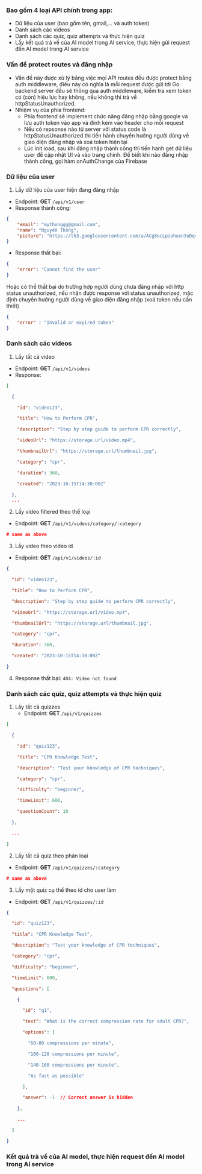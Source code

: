 ### Bao gồm 4 loại API chính trong app:
- Dữ liệu của user (bao gồm tên, gmail,... và auth token)
- Danh sách các videos
- Danh sách các quiz, quiz attempts và thực hiện quiz
- Lấy kết quả trả về của AI model trong AI service, thực hiện gửi request đến AI model trong AI service
### Vấn đề protect routes và đăng nhập
- Vấn đề này được xử lý bằng việc mọi API routes đều được protect bằng auth middleware, điều này có nghĩa là mỗi request được gửi tới Go backend server đều sẽ thông qua auth middleware, kiểm tra xem token có (còn) hiệu lực hay không, nếu không thì trả về httpStatusUnauthorized.
- Nhiệm vụ của phía frontend:
	- Phía frontend sẽ implement chức năng đăng nhập bằng google và lưu auth token vào app và đính kèm vào header cho mỗi request
	- Nếu có repsonse nào từ server với status code là httpStatusUnauthorized thì tiến hành chuyển hướng người dùng về giao diện đăng nhập và xoá token hiện tại
	- Lúc init load, sau khi đăng nhập thành công thì tiến hành get dữ liệu user để cập nhật UI và vào trang chính. Để biết khi nào đăng nhập thành công, gọi hàm onAuthChange của Firebase
### Dữ liệu của user
1. Lấy dữ liệu của user hiện đang đăng nhập
- Endpoint:  **GET** `/api/v1/user`
- Response thành công:
```json
{
	"email": "mythonggg@gmail.com",
	"name": "Nguyễn Thống",
	"picture": "https://lh3.googleusercontent.com/a/ACg8ocLpiohxen3uDqvuQpB19F-DwnpPT2pypLHBiKhoPSs9kjihvlIg=s96-c",
}
```
- Response thất bại:
```json
{
	"error": "Cannot find the user"
}
```
Hoặc có thể thất bại do trường hợp người dùng chưa đăng nhập với http status unauthorized, nếu nhận được response với status unauthorized, mặc định chuyển hướng người dùng về giao diện đăng nhập (xoá token nếu cần thiết)
```json
{
	"error" : "Invalid or expired token"
}
```
### Danh sách các videos
1. Lấy tất cả video
- Endpoint: **GET** `/api/v1/videos`
- Response:
```json
[

  {

    "id": "video123",

    "title": "How to Perform CPR",

    "description": "Step by step guide to perform CPR correctly",

    "videoUrl": "https://storage.url/video.mp4",

    "thumbnailUrl": "https://storage.url/thumbnail.jpg",

    "category": "cpr",

    "duration": 360,

    "created": "2023-10-15T14:30:00Z"

  },
  ...
```
2. Lấy video filtered theo thể loại
- Endpoint: **GET** `/api/v1/videos/category/:category`
```json
# same as above
```
3. Lấy video theo video id
- Endpoint: **GET** `/api/v1/videos/:id`
```json
{

  "id": "video123",

  "title": "How to Perform CPR",

  "description": "Step by step guide to perform CPR correctly",

  "videoUrl": "https://storage.url/video.mp4",

  "thumbnailUrl": "https://storage.url/thumbnail.jpg",

  "category": "cpr",

  "duration": 360,

  "created": "2023-10-15T14:30:00Z"

}
```
4. Response thất bại: `404: Video not found`

### Danh sách các quiz, quiz attempts và thực hiện quiz
1. Lấy tất cả quizzes
	- Endpoint: **GET** `/api/v1/quizzes`
```json
[

  {

    "id": "quiz123",

    "title": "CPR Knowledge Test",

    "description": "Test your knowledge of CPR techniques",

    "category": "cpr",

    "difficulty": "beginner",

    "timeLimit": 600,

    "questionCount": 10

  },

  ...

]
```
2. Lấy tất cả quiz theo phân loại
- Endpoint: **GET** `/api/v1/quizzes/:category`
```json
# same as above
```
3. Lấy một quiz cụ thể theo id cho user làm
- Endpoint: **GET** `/api/v1/quizzes/:id`
```json
{

  "id": "quiz123",

  "title": "CPR Knowledge Test",

  "description": "Test your knowledge of CPR techniques",

  "category": "cpr",

  "difficulty": "beginner",

  "timeLimit": 600,

  "questions": [

    {

      "id": "q1",

      "text": "What is the correct compression rate for adult CPR?",

      "options": [

        "60-80 compressions per minute",

        "100-120 compressions per minute",

        "140-160 compressions per minute",

        "As fast as possible"

      ],

      "answer": -1  // Correct answer is hidden

    },

    ...

  ]

}
```
### Kết quả trả về của AI model, thực hiện request đến AI model trong AI service
